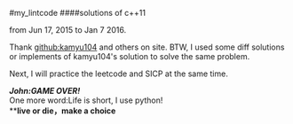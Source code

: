 #my_lintcode
####solutions of c++11

from Jun 17, 2015 to Jan 7 2016.

Thank [github:kamyu104](https://github.com/kamyu104 "kamyu104") and others on site.
BTW, I used some diff solutions or implements of kamyu104's solution to solve the same problem.

Next, I will practice the leetcode and SICP at the same time.

*************John:GAME OVER!*************  
One more word:Life is short, I use python!  
**********live or die，make a choice********


